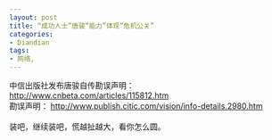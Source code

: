```yaml
---
layout: post
title: “成功人士”唐骏“能力”体现“危机公关”
categories:
- Diandian
tags:
- 网络, 
---
```

中信出版社发布唐骏自传勘误声明：
<a href="http://www.cnbeta.com/articles/115812.htm">http://www.cnbeta.com/articles/115812.htm</a>
<br />勘误声明：
<a href="http://www.publish.citic.com/vision/info-details.2980.htm">http://www.publish.citic.com/vision/info-details.2980.htm</a>
<br />
<br />装吧，继续装吧，慌越扯越大，看你怎么圆。
<br />